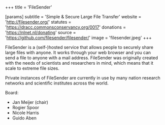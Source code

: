 +++
title = 'FileSender'

[params]
    subtitle = 'Simple & Secure Large File Transfer'
    website = 'http://filesender.org/'
    statutes = 'https://dracc.commonsconservancy.org/0017'
    donations = 'https://nlnet.nl/donating'
    source = 'https://github.com/filesender/filesender/'
    image = 'filesender.jpeg'
+++

FileSender is a (self-)hosted service that allows people to securely share large files with anyone. It works through your web browser and you can send a file to anyone with a mail address. FileSender was originally created with the needs of scientists and researchers in mind, which means that it scale to extreme file sizes.

Private instances of FileSender are currently in use by many nation research networks and scientific institutes across the world.

Board:
 * Jan Meijer (chair)
 * Rogier Spoor
 * Nicole Harris
 * Guido Aben
